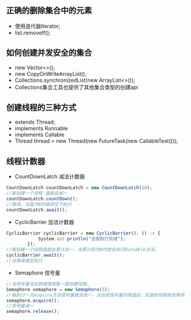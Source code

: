 正确的删除集合中的元素
---
- 使用迭代器Iterator;
- list.removeIf();

如何创建并发安全的集合
---
- new Vector<>();
- new CopyOnWriteArrayList();
- Collections.synchronizedList(new ArrayList<>());
- Collections集合工具也提供了其他集合类型的创建api

创建线程的三种方式
---
- extends Thread;
- implements Runnable
- implements Callable 
- Thread thread = new Thread(new FutureTask<String>(new CallableTest()));

线程计数器
---
- CountDownLatch 减法计数器
```javascript
CountDownLatch countDownLatch = new CountDownLatch(10);
//每创建一个线程 值就会减一
countDownLatch.countDown();
//等待，当值为0时继续往下执行
countDownLatch.await();
```
- CyclicBarrier 加法计数器
```javascript
CyclicBarrier cyclicBarrier = new CyclicBarrier(8, () -> {
            System.out.println("全部执行完成");
        });
//每创建一个线程值就会累计加一，当累计到为8时就会执行Runnable方法。
cyclicBarrier.await();
//当值阈值后执行
```

- Semaphore 信号量
```javascript
//当信号量没达到阈值就能一直创建线程。
Semaphore semaphore = new Semaphore(3);
//每执行一次acquire方法信号量就会加一，当达到信号量的阈值后，后面的线程就会等待
semaphore.acquire();
//信号量减一
semaphore.release();
```


